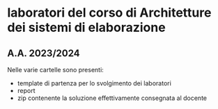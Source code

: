# laboratori del corso di Architetture dei sistemi di elaborazione 
## A.A. 2023/2024

Nelle varie cartelle sono presenti:
- template di partenza per lo svolgimento dei laboratori
- report
- zip contenente la soluzione effettivamente consegnata al docente
